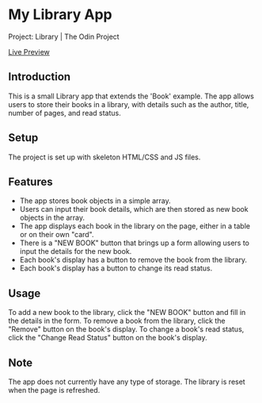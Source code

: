 # My Library App

Project: Library | The Odin Project

<a href="https://ncontin.github.io/library/">Live Preview</a>

## Introduction

This is a small Library app that extends the 'Book' example. The app allows users to store their books in a library, with details such as the author, title, number of pages, and read status.

## Setup

The project is set up with skeleton HTML/CSS and JS files.

## Features

-   The app stores book objects in a simple array.
-   Users can input their book details, which are then stored as new book objects in the array.
-   The app displays each book in the library on the page, either in a table or on their own "card".
-   There is a "NEW BOOK" button that brings up a form allowing users to input the details for the new book.
-   Each book's display has a button to remove the book from the library.
-   Each book's display has a button to change its read status.

## Usage

To add a new book to the library, click the "NEW BOOK" button and fill in the details in the form. To remove a book from the library, click the "Remove" button on the book's display. To change a book's read status, click the "Change Read Status" button on the book's display.

## Note

The app does not currently have any type of storage. The library is reset when the page is refreshed.

